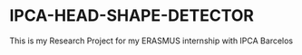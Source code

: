 # IPCA-HEAD-SHAPE-DETECTOR
This is my Research Project for my ERASMUS internship with IPCA Barcelos
